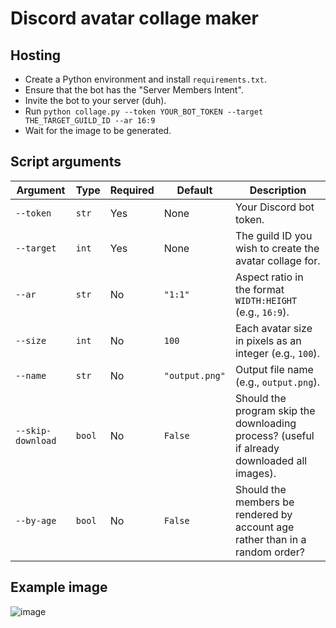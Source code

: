 # Discord avatar collage maker

## Hosting

- Create a Python environment and install `requirements.txt`.
- Ensure that the bot has the "Server Members Intent".
- Invite the bot to your server (duh).
- Run `python collage.py --token YOUR_BOT_TOKEN --target THE_TARGET_GUILD_ID --ar 16:9`
- Wait for the image to be generated.

## Script arguments

| Argument         | Type   | Required | Default        | Description                                                                                      |
|------------------|--------|----------|----------------|--------------------------------------------------------------------------------------------------|
| `--token`        | `str`  | Yes      | None           | Your Discord bot token.                                                                          |
| `--target`       | `int`  | Yes      | None           | The guild ID you wish to create the avatar collage for.                                          |
| `--ar`           | `str`  | No       | `"1:1"`        | Aspect ratio in the format `WIDTH:HEIGHT` (e.g., `16:9`).                                        |
| `--size`         | `int`  | No       | `100`          | Each avatar size in pixels as an integer (e.g., `100`).                                          |
| `--name`         | `str`  | No       | `"output.png"` | Output file name (e.g., `output.png`).                                                           |
| `--skip-download`| `bool` | No       | `False`        | Should the program skip the downloading process? (useful if already downloaded all images).      |
| `--by-age`       | `bool` | No       | `False`        | Should the members be rendered by account age rather than in a random order?                     |

## Example image

![image](example-image.png)
